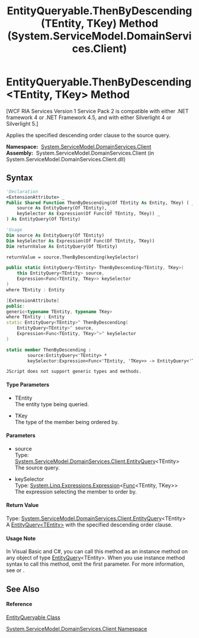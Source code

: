﻿---
title: EntityQueryable.ThenByDescending(TEntity, TKey) Method  (System.ServiceModel.DomainServices.Client)
TOCTitle: ThenByDescending(TEntity, TKey) Method
ms:assetid: M:System.ServiceModel.DomainServices.Client.EntityQueryable.ThenByDescending``2(System.ServiceModel.DomainServices.Client.EntityQuery{``0},System.Linq.Expressions.Expression{System.Func{``0,``1}})
ms:mtpsurl: https://msdn.microsoft.com/en-us/library/Ff457800(v=VS.91)
ms:contentKeyID: 28898912
ms.date: 01/27/2012
mtps_version: v=VS.91
f1_keywords:
- System.ServiceModel.DomainServices.Client.EntityQueryable.ThenByDescending``2
dev_langs:
- CSharp
- JScript
- VB
- FSharp
- c++
api_location:
- System.ServiceModel.DomainServices.Client.dll
api_name:
- System.ServiceModel.DomainServices.Client.EntityQueryable.ThenByDescending
api_type:
- Managed
topic_type:
- apiref
- kbSyntax
product_family_name: VS
ROBOTS: INDEX,FOLLOW
---

# EntityQueryable.ThenByDescending\<TEntity, TKey\> Method

\[WCF RIA Services Version 1 Service Pack 2 is compatible with either .NET framework 4 or .NET Framework 4.5, and with either Silverlight 4 or Silverlight 5.\]

Applies the specified descending order clause to the source query.

**Namespace:**  [System.ServiceModel.DomainServices.Client](ff422479\(v=vs.91\).md)  
**Assembly:**  System.ServiceModel.DomainServices.Client (in System.ServiceModel.DomainServices.Client.dll)

## Syntax

``` vb
'Declaration
<ExtensionAttribute> _
Public Shared Function ThenByDescending(Of TEntity As Entity, TKey) ( _
    source As EntityQuery(Of TEntity), _
    keySelector As Expression(Of Func(Of TEntity, TKey)) _
) As EntityQuery(Of TEntity)
```

``` vb
'Usage
Dim source As EntityQuery(Of TEntity)
Dim keySelector As Expression(Of Func(Of TEntity, TKey))
Dim returnValue As EntityQuery(Of TEntity)

returnValue = source.ThenByDescending(keySelector)
```

``` csharp
public static EntityQuery<TEntity> ThenByDescending<TEntity, TKey>(
    this EntityQuery<TEntity> source,
    Expression<Func<TEntity, TKey>> keySelector
)
where TEntity : Entity
```

``` c++
[ExtensionAttribute]
public:
generic<typename TEntity, typename TKey>
where TEntity : Entity
static EntityQuery<TEntity>^ ThenByDescending(
    EntityQuery<TEntity>^ source, 
    Expression<Func<TEntity, TKey>^>^ keySelector
)
```

``` fsharp
static member ThenByDescending : 
        source:EntityQuery<'TEntity> * 
        keySelector:Expression<Func<'TEntity, 'TKey>> -> EntityQuery<'TEntity>  when 'TEntity : Entity
```

``` jscript
JScript does not support generic types and methods.
```

#### Type Parameters

  - TEntity  
    The entity type being queried.

<!-- end list -->

  - TKey  
    The type of the member being ordered by.

#### Parameters

  - source  
    Type: [System.ServiceModel.DomainServices.Client.EntityQuery](ff422815\(v=vs.91\).md)\<TEntity\>  
    The source query.  

<!-- end list -->

  - keySelector  
    Type: [System.Linq.Expressions.Expression](https://msdn.microsoft.com/en-us/library/Bb335710)\<[Func](https://msdn.microsoft.com/en-us/library/Bb549151)\<TEntity, TKey\>\>  
    The expression selecting the member to order by.  

#### Return Value

Type: [System.ServiceModel.DomainServices.Client.EntityQuery](ff422815\(v=vs.91\).md)\<TEntity\>  
A [EntityQuery\<TEntity\>](ff422815\(v=vs.91\).md) with the specified descending order clause.  

#### Usage Note

In Visual Basic and C\#, you can call this method as an instance method on any object of type [EntityQuery](ff422815\(v=vs.91\).md)\<TEntity\>. When you use instance method syntax to call this method, omit the first parameter. For more information, see [](https://msdn.microsoft.com/en-us/library/Bb384936) or [](https://msdn.microsoft.com/en-us/library/Bb383977).

## See Also

#### Reference

[EntityQueryable Class](ff422834\(v=vs.91\).md)

[System.ServiceModel.DomainServices.Client Namespace](ff422479\(v=vs.91\).md)

